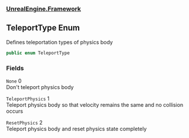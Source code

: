 ### [UnrealEngine.Framework](./UnrealEngine-Framework.md 'UnrealEngine.Framework')
## TeleportType Enum
Defines teleportation types of physics body  
```csharp
public enum TeleportType
```
### Fields
<a name='UnrealEngine-Framework-TeleportType-None'></a>
`None` 0  
Don't teleport physics body  
  
<a name='UnrealEngine-Framework-TeleportType-TeleportPhysics'></a>
`TeleportPhysics` 1  
Teleport physics body so that velocity remains the same and no collision occurs  
  
<a name='UnrealEngine-Framework-TeleportType-ResetPhysics'></a>
`ResetPhysics` 2  
Teleport physics body and reset physics state completely  
  

